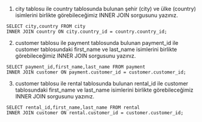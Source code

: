1. city tablosu ile country tablosunda bulunan şehir (city) ve ülke (country) isimlerini birlikte görebileceğimiz INNER JOIN sorgusunu yazınız.

```
SELECT city,country FROM city
INNER JOIN country ON city.country_id = country.country_id;
```

2. customer tablosu ile payment tablosunda bulunan payment_id ile customer tablosundaki first_name ve last_name isimlerini birlikte görebileceğimiz INNER JOIN sorgusunu yazınız.

```
SELECT payment_id,first_name,last_name FROM payment
INNER JOIN customer ON payment.customer_id = customer.customer_id;
```

3. customer tablosu ile rental tablosunda bulunan rental_id ile customer tablosundaki first_name ve last_name isimlerini birlikte görebileceğimiz INNER JOIN sorgusunu yazınız.

```
SELECT rental_id,first_name,last_name FROM rental
INNER JOIN customer ON rental.customer_id = customer.customer_id;
```
